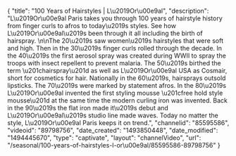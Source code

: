 {
    "title": "100 Years of Hairstyles | L\u2019Or\u00e9al",
    "description": "L\u2019Or\u00e9al Paris takes you through 100 years of hairstyle history from finger curls to afros to today\u2019s styles. See how L\u2019Or\u00e9al\u2019s been through it all including the birth of hairspray. \n\nThe 20\u2019s saw women\u2019s hairstyles that were soft and high. Then in the 30\u2019s finger curls rolled through the decade. In the 40\u2019s the first aerosol spray was created during WWII to spray the troops with insect repellent to prevent malaria. The 50\u2019s birthed the term \u201chairspray\u201d as well as L\u2019Or\u00e9al USA as Cosmair, short for cosmetics for hair. Nationally in the 60\u2019s, hairsprays outsold lipsticks. The 70\u2019s were marked by statement afros. In the 80\u2019s L\u2019Or\u00e9al invented the first styling mousse \u201cfree hold style mousse\u201d at the same time the modern curling iron was invented. Back in the 90\u2019s the flat iron made it\u2019s debut and L\u2019Or\u00e9al\u2019s studio line made waves. Today no matter the style, L\u2019Or\u00e9al Paris keeps it on trend.",
    "channelid": "85595586",
    "videoid": "89798756",
    "date_created": "1493850448",
    "date_modified": "1494445670",
    "type": "captivate",
    "layout": "channelVideo",
    "url": "\/seasonal\/100-years-of-hairstyles-l-or\u00e9al\/85595586-89798756"
}